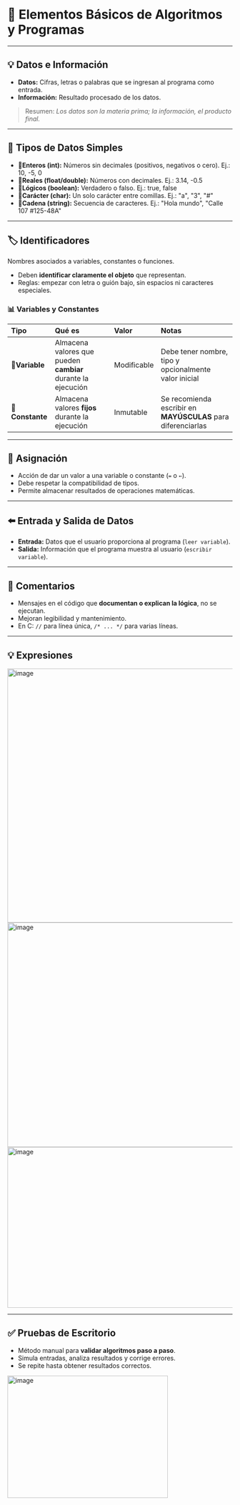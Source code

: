 # 📒 Elementos Básicos de Algoritmos y Programas

---

## 💡 Datos e Información
- **Datos:** Cifras, letras o palabras que se ingresan al programa como entrada.  
- **Información:** Resultado procesado de los datos.  
> Resumen: *Los datos son la materia prima; la información, el producto final.*

---

## 🧮 Tipos de Datos Simples
- **📍Enteros (int):** Números sin decimales (positivos, negativos o cero). Ej.: 10, -5, 0  
- **📍Reales (float/double):** Números con decimales. Ej.: 3.14, -0.5  
- **📍Lógicos (boolean):** Verdadero o falso. Ej.: true, false   
- **📍Carácter (char):** Un solo carácter entre comillas. Ej.: "a", "3", "#"  
- **📍Cadena (string):** Secuencia de caracteres. Ej.: "Hola mundo", "Calle 107 #125-48A"

---

## 🏷️ Identificadores
Nombres asociados a variables, constantes o funciones.  
- Deben **identificar claramente el objeto** que representan.  
- Reglas: empezar con letra o guión bajo, sin espacios ni caracteres especiales.

### 📊 Variables y Constantes

| Tipo | Qué es | Valor | Notas |
|:-----|:-------|:-----|:-----|
| **📘Variable** | Almacena valores que pueden **cambiar** durante la ejecución | Modificable | Debe tener nombre, tipo y opcionalmente valor inicial |
| **📗Constante** | Almacena valores **fijos** durante la ejecución | Inmutable | Se recomienda escribir en **MAYÚSCULAS** para diferenciarlas |

---

## 🔄 Asignación
- Acción de dar un valor a una variable o constante (`=` o `←`).  
- Debe respetar la compatibilidad de tipos.  
- Permite almacenar resultados de operaciones matemáticas.

---

## ⬅️ Entrada y Salida de Datos
- **Entrada:** Datos que el usuario proporciona al programa (`leer variable`).  
- **Salida:** Información que el programa muestra al usuario (`escribir variable`).

---

## 📝 Comentarios
- Mensajes en el código que **documentan o explican la lógica**, no se ejecutan.  
- Mejoran legibilidad y mantenimiento.  
- En C: `//` para línea única, `/* ... */` para varias líneas.

---

## 💡 Expresiones
<img width="1618" height="569" alt="image" src="https://github.com/user-attachments/assets/9d09562b-9a42-4763-a4db-29458dfc0684" />
<img width="1673" height="503" alt="image" src="https://github.com/user-attachments/assets/4cc1fdb6-a021-4192-a5ef-5cff4e9bef83" />
<img width="1784" height="360" alt="image" src="https://github.com/user-attachments/assets/638f1871-bf22-4d3d-99f5-66e3202f5988" />

---

## ✅ Pruebas de Escritorio
- Método manual para **validar algoritmos paso a paso**.  
- Simula entradas, analiza resultados y corrige errores.  
- Se repite hasta obtener resultados correctos.
 <img width="359" height="274" alt="image" src="https://github.com/user-attachments/assets/f80a377d-449d-474d-b154-34398645c97c" />

